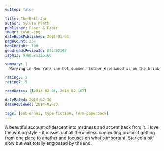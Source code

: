 ```yaml
---
vetted: false

title: The Bell Jar
author: Sylvia Plath
publisher: Faber & Faber
image: cover.jpg
dateBookPublished: 2005-01-01
pageCount: 234
bookHeight: 198
goodreadsReviewId: 846452167
isbn13: 9780571226160

summary: |
  Working in New York one hot summer, Esther Greenwood is on the brink of her future. Yet she is also on the edge of a darkness that makes her world increasingly unreal. In this vivid and unforgettable novel about the struggles of growing up, Esther's world shines through: the wide-eyed country girls, her crazed men-friends, hot dinner dances and nights in New York, and a slow slide into breakdown. —back cover

rating5: 5
rating7: 5

readDates: [[2014-02-06, 2014-02-10]]

dateRated: 2014-02-10
dateReviewed: 2014-02-10

tags: [sub-ennui, type-fiction, form-paperback]
---
```


A beautiful account of descent into madness and accent back from it. I love the writing style - it misses out all the useless connecting prose of getting from one place to another and focuses on what's important. Started a bit slow but was totally engrossed by the end.
